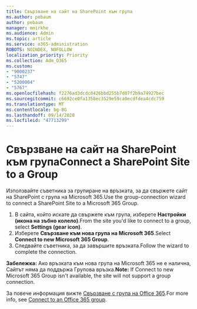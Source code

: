 ```yaml
---
title: Свързване на сайт на SharePoint към група
ms.author: pebaum
author: pebaum
manager: mnirkhe
ms.audience: Admin
ms.topic: article
ms.service: o365-administration
ROBOTS: NOINDEX, NOFOLLOW
localization_priority: Priority
ms.collection: Adm_O365
ms.custom:
- "9000237"
- "5747"
- "5200004"
- "5767"
ms.openlocfilehash: f2276ad3dcdc0426bbd255b7d07f2b9a74927bec
ms.sourcegitcommit: c6692ce0fa1358ec3529e59ca0ecdfdea4cdc759
ms.translationtype: MT
ms.contentlocale: bg-BG
ms.lasthandoff: 09/14/2020
ms.locfileid: "47713299"
---
```

# <a name="connect-a-sharepoint-site-to-a-group"></a><span data-ttu-id="9b528-102">Свързване на сайт на SharePoint към група</span><span class="sxs-lookup"><span data-stu-id="9b528-102">Connect a SharePoint Site to a Group</span></span>

<span data-ttu-id="9b528-103">Използвайте съветника за групиране на връзката, за да свържете сайт на SharePoint с група на Microsoft 365.</span><span class="sxs-lookup"><span data-stu-id="9b528-103">Use the group-connection wizard to connect a SharePoint Site to a Microsoft 365 Group.</span></span>

1. <span data-ttu-id="9b528-104">В сайта, който искате да свържете към група, изберете  **Настройки (икона на зъбно колело)**.</span><span class="sxs-lookup"><span data-stu-id="9b528-104">From the site you'd like to connect to a group, select  **Settings (gear icon)**.</span></span>
2. <span data-ttu-id="9b528-105">Изберете  **Свързване към нова група на Microsoft 365**.</span><span class="sxs-lookup"><span data-stu-id="9b528-105">Select  **Connect to new Microsoft 365 Group**.</span></span>
3. <span data-ttu-id="9b528-106">Следвайте съветника, за да завършите връзката.</span><span class="sxs-lookup"><span data-stu-id="9b528-106">Follow the wizard to complete the connection.</span></span>

<span data-ttu-id="9b528-107">**Забележка:**  Ако връзката към нова група на Microsoft 365 не е налична, Сайтът няма да поддържа Групова връзка.</span><span class="sxs-lookup"><span data-stu-id="9b528-107">**Note:**  If Connect to new Microsoft 365 Group isn't available, the site will not support a group connection.</span></span>

<span data-ttu-id="9b528-108">За повече информация вижте  [Свързване с група на Office 365](https://docs.microsoft.com/sharepoint/dev/transform/modernize-connect-to-office365-group).</span><span class="sxs-lookup"><span data-stu-id="9b528-108">For more info, see  [Connect to an Office 365 group](https://docs.microsoft.com/sharepoint/dev/transform/modernize-connect-to-office365-group).</span></span>